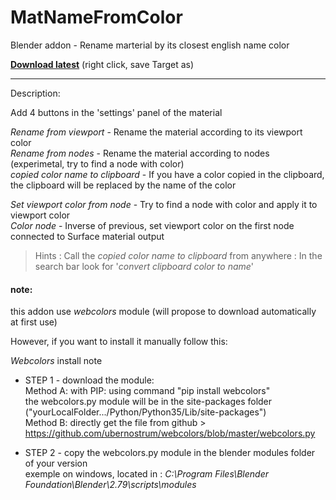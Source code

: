 # MatNameFromColor
Blender addon - Rename marterial by its closest english name color

**[Download latest](https://raw.githubusercontent.com/Pullusb/MatNameFromColor/master/MatNameFromColor.py)** (right click, save Target as)

--------

Description:

Add 4 buttons in the 'settings' panel of the material

*Rename from viewport* - Rename the material according to its viewport color  
*Rename from nodes* - Rename the material according to nodes (experimetal, try to find a node with color)  
*copied color name to clipboard* - If you have a color copied in the clipboard, the clipboard will be replaced by the name of the color  
  
*Set viewport color from node* - Try to find a node with color and apply it to viewport color  
*Color node* - Inverse of previous, set viewport color on the first node connected to Surface material output  


> Hints : Call the *copied color name to clipboard* from anywhere : In the search bar look for '*convert clipboard color to name*'

#### note:
this addon use *webcolors* module (will propose to download automatically at first use)

However, if you want to install it manually follow this:

*Webcolors* install note
- STEP 1 - download the module:  
Method A: with PIP: using command "pip install webcolors"  
the webcolors.py module will be in the site-packages folder ("yourLocalFolder.../Python/Python35/Lib/site-packages")  
Method B: directly get the file from github > https://github.com/ubernostrum/webcolors/blob/master/webcolors.py
  
- STEP 2 - copy the webcolors.py module in the blender modules folder of your version  
exemple on windows, located in : *C:\Program Files\Blender Foundation\Blender\2.79\scripts\modules*
